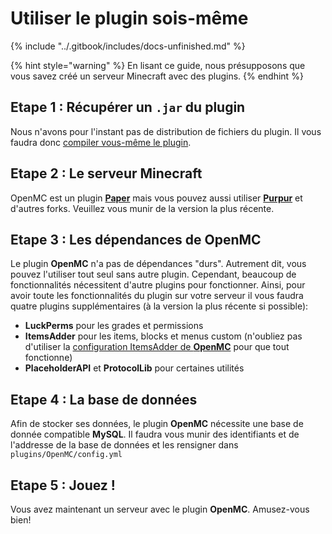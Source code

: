 # Utiliser le plugin sois-même

{% include "../.gitbook/includes/docs-unfinished.md" %}

{% hint style="warning" %}
En lisant ce guide, nous présupposons que vous savez créé un serveur Minecraft avec des plugins.
{% endhint %}

## Etape 1 : Récupérer un `.jar` du plugin

Nous n'avons pour l'instant pas de distribution de fichiers du plugin. Il vous faudra donc [compiler vous-même le plugin](contribute/contribute/build.md).

## Etape 2 : Le serveur Minecraft

OpenMC est un plugin [**Paper**](https://papermc.io/downloads/paper) mais vous pouvez aussi utiliser [**Purpur**](https://purpurmc.org/download/purpur) et d'autres forks.
Veuillez vous munir de la version la plus récente.

## Etape 3 : Les dépendances de OpenMC

Le plugin **OpenMC** n'a pas de dépendances "durs". Autrement dit, vous pouvez l'utiliser tout seul sans autre plugin.
Cependant, beaucoup de fonctionnalités nécessitent d'autre plugins pour fonctionner. Ainsi, pour avoir toute les fonctionnalités
du plugin sur votre serveur il vous faudra quatre plugins supplémentaires (à la version la plus récente si possible):
- **LuckPerms** pour les grades et permissions
- **ItemsAdder** pour les items, blocks et menus custom (n'oubliez pas d'utiliser la [configuration ItemsAdder de **OpenMC**](https://github.com/ServerOpenMC/ItemsAdder) pour que tout fonctionne)
- **PlaceholderAPI** et **ProtocolLib** pour certaines utilités

## Etape 4 : La base de données

Afin de stocker ses données, le plugin **OpenMC** nécessite une base de donnée compatible **MySQL**.
Il faudra vous munir des identifiants et de l'addresse de la base de données et les rensigner dans `plugins/OpenMC/config.yml`

## Etape 5 : Jouez !

Vous avez maintenant un serveur avec le plugin **OpenMC**. Amusez-vous bien!
